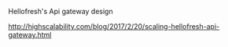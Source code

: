 Hellofresh's Api gateway design

http://highscalability.com/blog/2017/2/20/scaling-hellofresh-api-gateway.html
